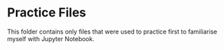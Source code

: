 # Practice Files

This folder contains only files that were used to practice first to familiarise myself with Jupyter Notebook. 
